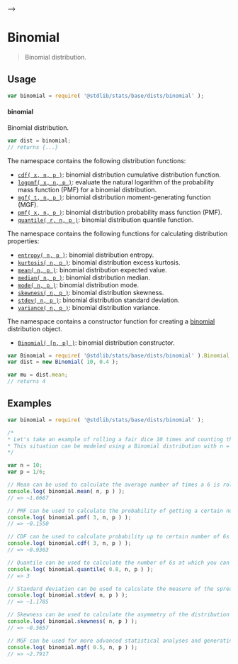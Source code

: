     

-->

# Binomial

> Binomial distribution.

<section class="usage">

## Usage

```javascript
var binomial = require( '@stdlib/stats/base/dists/binomial' );
```

#### binomial

Binomial distribution.

```javascript
var dist = binomial;
// returns {...}
```

The namespace contains the following distribution functions:

<!-- <toc pattern="*+(cdf|pmf|mgf|quantile)*"> -->

<div class="namespace-toc">

-   <span class="signature">[`cdf( x, n, p )`][@stdlib/stats/base/dists/binomial/cdf]</span><span class="delimiter">: </span><span class="description">binomial distribution cumulative distribution function.</span>
-   <span class="signature">[`logpmf( x, n, p )`][@stdlib/stats/base/dists/binomial/logpmf]</span><span class="delimiter">: </span><span class="description">evaluate the natural logarithm of the probability mass function (PMF) for a binomial distribution.</span>
-   <span class="signature">[`mgf( t, n, p )`][@stdlib/stats/base/dists/binomial/mgf]</span><span class="delimiter">: </span><span class="description">binomial distribution moment-generating function (MGF).</span>
-   <span class="signature">[`pmf( x, n, p )`][@stdlib/stats/base/dists/binomial/pmf]</span><span class="delimiter">: </span><span class="description">binomial distribution probability mass function (PMF).</span>
-   <span class="signature">[`quantile( r, n, p )`][@stdlib/stats/base/dists/binomial/quantile]</span><span class="delimiter">: </span><span class="description">binomial distribution quantile function.</span>

</div>

<!-- </toc> -->

The namespace contains the following functions for calculating distribution properties:

<!-- <toc pattern="*+(entropy|kurtosis|mean|median|mode|skewness|stdev|variance)*"> -->

<div class="namespace-toc">

-   <span class="signature">[`entropy( n, p )`][@stdlib/stats/base/dists/binomial/entropy]</span><span class="delimiter">: </span><span class="description">binomial distribution entropy.</span>
-   <span class="signature">[`kurtosis( n, p )`][@stdlib/stats/base/dists/binomial/kurtosis]</span><span class="delimiter">: </span><span class="description">binomial distribution excess kurtosis.</span>
-   <span class="signature">[`mean( n, p )`][@stdlib/stats/base/dists/binomial/mean]</span><span class="delimiter">: </span><span class="description">binomial distribution expected value.</span>
-   <span class="signature">[`median( n, p )`][@stdlib/stats/base/dists/binomial/median]</span><span class="delimiter">: </span><span class="description">binomial distribution median.</span>
-   <span class="signature">[`mode( n, p )`][@stdlib/stats/base/dists/binomial/mode]</span><span class="delimiter">: </span><span class="description">binomial distribution mode.</span>
-   <span class="signature">[`skewness( n, p )`][@stdlib/stats/base/dists/binomial/skewness]</span><span class="delimiter">: </span><span class="description">binomial distribution skewness.</span>
-   <span class="signature">[`stdev( n, p )`][@stdlib/stats/base/dists/binomial/stdev]</span><span class="delimiter">: </span><span class="description">binomial distribution standard deviation.</span>
-   <span class="signature">[`variance( n, p )`][@stdlib/stats/base/dists/binomial/variance]</span><span class="delimiter">: </span><span class="description">binomial distribution variance.</span>

</div>

<!-- </toc> -->

The namespace contains a constructor function for creating a [binomial][binomial-distribution] distribution object.

<!-- <toc pattern="*ctor*"> -->

<div class="namespace-toc">

-   <span class="signature">[`Binomial( [n, p] )`][@stdlib/stats/base/dists/binomial/ctor]</span><span class="delimiter">: </span><span class="description">binomial distribution constructor.</span>

</div>

<!-- </toc> -->

```javascript
var Binomial = require( '@stdlib/stats/base/dists/binomial' ).Binomial;
var dist = new Binomial( 10, 0.4 );

var mu = dist.mean;
// returns 4
```

</section>

<!-- /.usage -->

<section class="examples">

## Examples

<!-- TODO: better examples -->

<!-- eslint no-undef: "error" -->

```javascript
var binomial = require( '@stdlib/stats/base/dists/binomial' );

/*
* Let's take an example of rolling a fair dice 10 times and counting the number of times a 6 is rolled.
* This situation can be modeled using a Binomial distribution with n = 10 and p = 1/6
*/

var n = 10;
var p = 1/6;

// Mean can be used to calculate the average number of times a 6 is rolled:
console.log( binomial.mean( n, p ) );
// => ~1.6667

// PMF can be used to calculate the probability of getting a certain number of 6s (say 3 sixes):
console.log( binomial.pmf( 3, n, p ) );
// => ~0.1550

// CDF can be used to calculate probability up to certain number of 6s (say up to 3 sixes):
console.log( binomial.cdf( 3, n, p ) );
// => ~0.9303

// Quantile can be used to calculate the number of 6s at which you can be 80% confident that the actual number will not exceed.
console.log( binomial.quantile( 0.8, n, p ) );
// => 3

// Standard deviation can be used to calculate the measure of the spread of 6s around the mean:
console.log( binomial.stdev( n, p ) );
// => ~1.1785

// Skewness can be used to calculate the asymmetry of the distribution of 6s:
console.log( binomial.skewness( n, p ) );
// => ~0.5657

// MGF can be used for more advanced statistical analyses and generating moments of the distribution:
console.log( binomial.mgf( 0.5, n, p ) );
// => ~2.7917
```

</section>

<!-- /.examples -->

<!-- Section for related `stdlib` packages. Do not manually edit this section, as it is automatically populated. -->

<section class="related">

</section>

<!-- /.related -->

<!-- Section for all links. Make sure to keep an empty line after the `section` element and another before the `/section` close. -->

<section class="links">

[binomial-distribution]: https://en.wikipedia.org/wiki/Binomial_distribution

<!-- <toc-links> -->

[@stdlib/stats/base/dists/binomial/ctor]: https://github.com/Rejoan-Sardar/Big-Project-with-stdlib/tree/main/lib/node_modules/%40stdlib/stats/base/dists/binomial/ctor

[@stdlib/stats/base/dists/binomial/entropy]: https://github.com/Rejoan-Sardar/Big-Project-with-stdlib/tree/main/lib/node_modules/%40stdlib/stats/base/dists/binomial/entropy

[@stdlib/stats/base/dists/binomial/kurtosis]: https://github.com/Rejoan-Sardar/Big-Project-with-stdlib/tree/main/lib/node_modules/%40stdlib/stats/base/dists/binomial/kurtosis

[@stdlib/stats/base/dists/binomial/mean]: https://github.com/Rejoan-Sardar/Big-Project-with-stdlib/tree/main/lib/node_modules/%40stdlib/stats/base/dists/binomial/mean

[@stdlib/stats/base/dists/binomial/median]: https://github.com/Rejoan-Sardar/Big-Project-with-stdlib/tree/main/lib/node_modules/%40stdlib/stats/base/dists/binomial/median

[@stdlib/stats/base/dists/binomial/mode]: https://github.com/Rejoan-Sardar/Big-Project-with-stdlib/tree/main/lib/node_modules/%40stdlib/stats/base/dists/binomial/mode

[@stdlib/stats/base/dists/binomial/skewness]: https://github.com/Rejoan-Sardar/Big-Project-with-stdlib/tree/main/lib/node_modules/%40stdlib/stats/base/dists/binomial/skewness

[@stdlib/stats/base/dists/binomial/stdev]: https://github.com/Rejoan-Sardar/Big-Project-with-stdlib/tree/main/lib/node_modules/%40stdlib/stats/base/dists/binomial/stdev

[@stdlib/stats/base/dists/binomial/variance]: https://github.com/Rejoan-Sardar/Big-Project-with-stdlib/tree/main/lib/node_modules/%40stdlib/stats/base/dists/binomial/variance

[@stdlib/stats/base/dists/binomial/cdf]: https://github.com/Rejoan-Sardar/Big-Project-with-stdlib/tree/main/lib/node_modules/%40stdlib/stats/base/dists/binomial/cdf

[@stdlib/stats/base/dists/binomial/logpmf]: https://github.com/Rejoan-Sardar/Big-Project-with-stdlib/tree/main/lib/node_modules/%40stdlib/stats/base/dists/binomial/logpmf

[@stdlib/stats/base/dists/binomial/mgf]: https://github.com/Rejoan-Sardar/Big-Project-with-stdlib/tree/main/lib/node_modules/%40stdlib/stats/base/dists/binomial/mgf

[@stdlib/stats/base/dists/binomial/pmf]: https://github.com/Rejoan-Sardar/Big-Project-with-stdlib/tree/main/lib/node_modules/%40stdlib/stats/base/dists/binomial/pmf

[@stdlib/stats/base/dists/binomial/quantile]: https://github.com/Rejoan-Sardar/Big-Project-with-stdlib/tree/main/lib/node_modules/%40stdlib/stats/base/dists/binomial/quantile

<!-- </toc-links> -->

</section>

<!-- /.links -->
